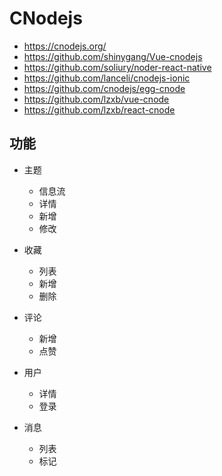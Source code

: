 CNodejs
========

- https://cnodejs.org/
- https://github.com/shinygang/Vue-cnodejs
- https://github.com/soliury/noder-react-native
- https://github.com/lanceli/cnodejs-ionic
- https://github.com/cnodejs/egg-cnode
- https://github.com/lzxb/vue-cnode
- https://github.com/lzxb/react-cnode

## 功能

- 主题

    - 信息流
    - 详情
    - 新增
    - 修改

- 收藏

    - 列表
    - 新增
    - 删除

- 评论

    - 新增
    - 点赞

- 用户

    - 详情
    - 登录

- 消息

    - 列表
    - 标记
